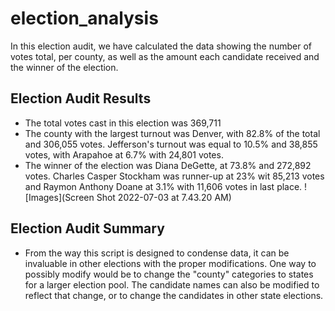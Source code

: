 # election_analysis

In this election audit, we have calculated the data showing the number of votes total, per county, as well as the amount each candidate received and the winner of the election.

## Election Audit Results

* The total votes cast in this election was 369,711
* The county with the largest turnout was Denver, with 82.8% of the total and 306,055 votes. Jefferson's turnout was equal to 10.5% and 38,855 votes, with Arapahoe at 6.7% with 24,801 votes.
* The winner of the election was Diana DeGette, at 73.8% and 272,892 votes. Charles Casper Stockham was runner-up at 23% wit 85,213 votes and Raymon Anthony Doane at 3.1% with 11,606 votes in last place.
![Images](Screen Shot 2022-07-03 at 7.43.20 AM)

## Election Audit Summary

* From the way this script is designed to condense data, it can be invaluable in other elections with the proper modifications. One way to possibly modify would be to change the "county" categories to states for a larger election pool. The candidate names can also be modified to reflect that change, or to change the candidates in other state elections.

